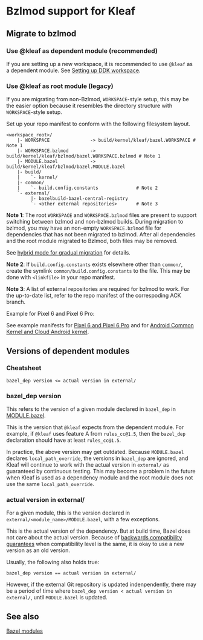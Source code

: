 # Bzlmod support for Kleaf

## Migrate to bzlmod

### Use @kleaf as dependent module (recommended)

If you are setting up a new workspace, it is recommended
to use `@kleaf` as a dependent module. See [Setting up DDK workspace](ddk/workspace.md).

### Use @kleaf as root module (legacy)

If you are migrating from non-Bzlmod, `WORKSPACE`-style
setup, this may be the easier option because it resembles the directory
structure with `WORKSPACE`-style setup.

Set up your repo manifest to conform with the following filesystem layout.

```text
<workspace_root>/
    |- WORKSPACE               -> build/kernel/kleaf/bazel.WORKSPACE # Note 1
    |- WORKSPACE.bzlmod        -> build/kernel/kleaf/bzlmod/bazel.WORKSPACE.bzlmod # Note 1
    |- MODULE.bazel            -> build/kernel/kleaf/bzlmod/bazel.MODULE.bazel
    |- build/
    |    `- kernel/
    |- common/
    |    `- build.config.constants              # Note 2
    `- external/
         |- bazelbuild-bazel-central-registry
         `- <other external repositories>       # Note 3
```

**Note 1**: The root `WORKSPACE` and `WORKSPACE.bzlmod` files are present to
support switching between bzlmod and non-bzlmod builds. During migration to
bzlmod, you may have an non-empty `WORKSPACE.bzlmod` file for dependencies
that has not been migrated to bzlmod. After all dependencies and the
root module migrated to Bzlmod, both files may be removed.

See
[hybrid mode for gradual migration](https://bazel.build/external/migration#hybrid-mode)
for details.

**Note 2**: If `build.config.constants` exists elsewhere other than `common/`,
create the symlink `common/build.config.constants` to the file. This may be
done with `<linkfile>` in your repo manifest.

**Note 3**: A list of external repositories are required for bzlmod to work.
For the up-to-date list, refer to the repo manifest of the correspoding ACK
branch.

Example for Pixel 6 and Pixel 6 Pro:

See example manifests for
[Pixel 6 and Pixel 6 Pro](https://android.googlesource.com/kernel/manifest/+/refs/heads/gs-android-gs-raviole-mainline/default.xml)
and for
[Android Common Kernel and Cloud Android kernel](https://android.googlesource.com/kernel/manifest/+/refs/heads/common-android-mainline/default.xml).

## Versions of dependent modules

### Cheatsheet

```text
bazel_dep version <= actual version in external/
```

### bazel\_dep version

This refers to the version of a given module declared in `bazel_dep` in
[MODULE.bazel](../bzlmod/bazel.MODULE.bazel).

This is the version that `@kleaf` expects from the dependent module. For
example, if `@kleaf` uses feature A from `rules_cc@1.5`, then the `bazel_dep`
declaration should have at least `rules_cc@1.5`.

In practice, the above version may get outdated. Because `MODULE.bazel`
declares `local_path_override`, the versions in `bazel_dep` are ignored, and
Kleaf will continue to work with the actual version in `external/` as
guaranteed by continuous testing. This may become a problem in the future
when Kleaf is used as a dependency module and the root module does not use the
same `local_path_override`.

### actual version in external/

For a given module, this is the version declared in
`external/<module_name>/MODULE.bazel`, with a few exceptions.

This is the actual version of the dependency. But at build time, Bazel does not
care about the actual version. Because of
[backwards compatibility guarantees](https://bazel.build/external/module#compatibility_level)
when compatibility level is the same, it is okay to use a new version as an
old version.

Usually, the following also holds true:

```text
bazel_dep version == actual version in external/
```

However, if the external Git repository is updated indenpendently, there may
be a period of time where `bazel_dep version < actual version in external/`,
until `MODULE.bazel` is updated.

## See also

[Bazel modules](https://bazel.build/external/module)
